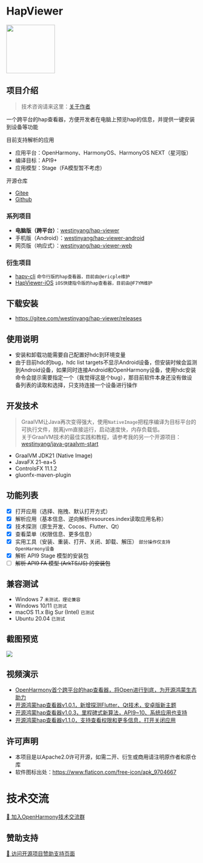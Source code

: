 # HapViewer

<img src="src/main/resources/icon/icon.png" width="128px" />

## 项目介绍

> 技术咨询请来这里：[关于作者](https://kaihongpai.feishu.cn/wiki/CqWLwJRadibxztkrIWZcogWxnXd)

一个跨平台的hap查看器，方便开发者在电脑上预览hap的信息，并提供一键安装到设备等功能

目前支持解析的应用

- 应用平台：OpenHarmony、HarmonyOS、HarmonyOS NEXT（星河版）
- 编译目标：API9+
- 应用模型：Stage（FA模型暂不考虑）

开源仓库

- [Gitee](https://gitee.com/westinyang/hap-viewer)
- [Github](https://github.com/westinyang/hap-viewer)

### 系列项目

- **电脑版（跨平台）**：[westinyang/hap-viewer](https://gitee.com/westinyang/hap-viewer)
- 手机版（Android）：[westinyang/hap-viewer-android](https://gitee.com/westinyang/hap-viewer-android)
- 网页版（响应式）：[westinyang/hap-viewer-web](https://gitee.com/westinyang/hap-viewer-web)

### 衍生项目

- [hapv-cli](https://gitee.com/ericple/hapv-cli) `命令行版的hap查看器，目前由@ericple维护`
- [HapViewer-iOS](https://github.com/F7YM/HapViewer-iOS) `iOS快捷指令版的hap查看器，目前由@F7YM维护`

## 下载安装

- https://gitee.com/westinyang/hap-viewer/releases

## 使用说明

- 安装和卸载功能需要自己配置好hdc到环境变量
- 由于目前hdc的bug，hdc list targets不显示Android设备，但安装时候会监测到Android设备，如果同时连接Android和OpenHarmony设备，使用hdc安装命令会提示需要指定一个（我觉得这是个bug），那目前软件本身还没有做设备列表的读取和选择，只支持连接一个设备进行操作

## 开发技术

> GraalVM让Java再次变得强大，使用`NativeImage`把程序编译为目标平台的可执行文件，脱离jvm直接运行，启动速度快，内存负载低。  
> 关于GraalVM技术的最佳实践和教程，请参考我的另一个开源项目：[westinyang/java-graalvm-start](https://gitee.com/westinyang/java-graalvm-start)

- GraalVM JDK21 (Native Image)
- JavaFX 21-ea+5
- ControlsFX 11.1.2
- gluonfx-maven-plugin

## 功能列表

- [x] 打开应用（选择、拖拽、默认打开方式）
- [x] 解析应用（基本信息、逆向解析resources.index读取应用名称）
- [x] 技术探测（原生开发、Cocos、Flutter、Qt）
- [x] 查看菜单（权限信息、更多信息）
- [x] 实用工具（安装、重装、打开、关闭、卸载、解压） `部分操作仅支持OpenHarmony设备`
- [x] 解析 API9 Stage 模型的安装包
- [ ] ~~解析 API9 FA 模型 (ArkTS/JS) 的安装包~~

## 兼容测试

- Windows 7 `未测试，理论兼容`
- Windows 10/11 `已测试`
- macOS 11.x Big Sur (Intel) `已测试`
- Ubuntu 20.04 `已测试`

## 截图预览

![](screenshot/all.png)

## 视频演示

- [OpenHarmony首个跨平台的hap查看器，将Open进行到底，为开源鸿蒙生态助力](https://www.bilibili.com/video/BV1HX4y127ub)
- [开源鸿蒙hap查看器v1.0.1，新增探测Flutter、Qt技术，安卓版新主题](https://www.bilibili.com/video/BV1cg4y197mc)
- [开源鸿蒙hap查看器v1.0.3，里程碑式新算法，API9~10、系统应用也支持](https://www.bilibili.com/video/BV1Wb4y1T7VL)
- [开源鸿蒙hap查看器v1.1.0，支持查看权限和更多信息，打开关闭应用](https://www.bilibili.com/video/BV1jK4y1i7CM)

## 许可声明

- 本项目是以Apache2.0许可开源，如需二开、衍生或商用请注明原作者和原仓库
- 软件图标出处：https://www.flaticon.com/free-icon/apk_9704667

# 技术交流

[🐧 加入OpenHarmony技术交流群](https://kaihongpai.feishu.cn/wiki/R93ywdop6iuryDkJ5ACc0L3ynEc)

## 赞助支持

[🧧 访问开源项目赞助支持页面](https://kaihongpai.feishu.cn/wiki/XaVUwmiJTiYvtDktzalcHbRpnNk)
